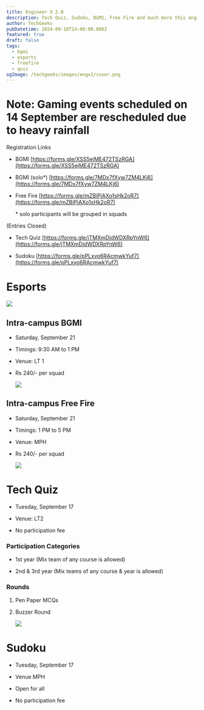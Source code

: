 ```yaml
---
title: Engineer X 2.0
description: Tech Quiz, Sudoku, BGMI, Free Fire and much more this engineers' day 2024
author: TechGeeks
pubDatetime: 2024-09-10T14:00:00.000Z
featured: true
draft: false
tags:
  - bgmi
  - esports
  - freefire
  - quiz
ogImage: /techgeeks/images/engx2/cover.png
---
```

# Note: Gaming events scheduled on 14 September are rescheduled due to heavy rainfall

Registration Links

*   BGMI [https://forms.gle/XSS5ejME472TSzRGA](https://forms.gle/XSS5ejME472TSzRGA)
    
*   BGMI (solo\*) [https://forms.gle/7MDx7fXyw7ZM4LKj6](https://forms.gle/7MDx7fXyw7ZM4LKj6)
    
*   Free Fire [https://forms.gle/mZBiPiAXo1sHk2oR7](https://forms.gle/mZBiPiAXo1sHk2oR7)  
      
    \* solo participants will be grouped in squads
    

(Entries Closed)

*   Tech Quiz [https://forms.gle/jTMXmDidWDXRpYnW6](https://forms.gle/jTMXmDidWDXRpYnW6)
    
*   Sudoku [https://forms.gle/pPLxvo6RAcmwkYuf7](https://forms.gle/pPLxvo6RAcmwkYuf7)
    

# Esports

![](/techgeeks/images/engx2/bgmi_engx2)

## Intra-campus BGMI

*   Saturday, September 21
    
*   Timings: 9:30 AM to 1 PM
    
*   Venue: LT 1
    
*   Rs 240/- per squad
    
    ![](/techgeeks/images/engx2/ff_engx2.png)
    

## Intra-campus Free Fire

*   Saturday, September 21
    
*   Timings: 1 PM to 5 PM
    
*   Venue: MPH
    
*   Rs 240/- per squad
    
    ![](/techgeeks/images/engx2/tq_engx2)
    

# Tech Quiz

*   Tuesday, September 17
    
*   Venue: LT2
    
*   No participation fee
    

### Participation Categories

*   1st year (Mix team of any course is allowed)
    
*   2nd & 3rd year (Mix teams of any course & year is allowed)
    

### Rounds

1.  Pen Paper MCQs
    
2.  Buzzer Round
    
    ![](/techgeeks/images/engx2/sud_engx2)
    

# Sudoku

*   Tuesday, September 17
    
*   Venue MPH
    
*   Open for all
    
*   No participation fee